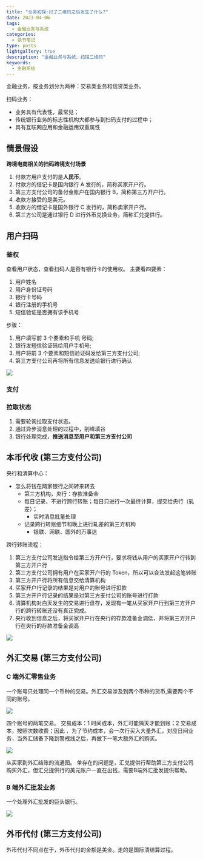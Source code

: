 ```yaml
---
title: "业务初探:扫了二维码之后发生了什么?"
date: 2023-04-06
tags:
  - 金融业务与系统
categories:
  - 读书笔记
type: posts
lightgallery: true
description: "金融业务与系统，扫描二维码"
keywords: 
  - 金融系统
---
```


金融业务，按业务划分为两种：交易类业务和信贷类业务。

扫码业务：
- 业务具有代表性，最常见；
- 传统银行业务的标志性机构大都参与到扫码支付的过程中；
- 具有互联网应用和金融运用双重属性

## 情景假设

**跨境电商相关的扫码跨境支付场景**

1. 付款方用户支付的是**人民币**。
2. 付款方的借记卡是国内银行 A 发行的，简称买家开户行。
3. 第三方支付公司的备付金账户在国内银行 B，简称第三方开户行。 
4. 收款方接受的是美元。
5. 收款方的借记卡是国外银行 C 发行的，简称卖家开户行。
6. 第三方公司是通过银行 D 进行外币兑换业务，简称汇兑提供行。

## 用户扫码

### 鉴权

查看用户状态，查看扫码人是否有银行卡的使用权。
主要看四要素：
1. 用户姓名
2. 用户身份证号码 
3. 银行卡号码
4. 银行注册的手机号
5. 短信验证是否拥有该手机号

步骤：
1. 用户填写前 3 个要素和手机 号码;
2. 银行发短信验证码给用户手机号;
3. 用户将前 3 个要素和短信验证码发给第三方支付公司;
4. 第三方支付公司再将所有信息发送给银行进行确认

![](authentication.png)

### 支付

### 拉取状态

1. 需要轮询拉取支付状态。
2. 通过异步消息处理的过程中，削峰填谷
3. 银行处理完成，**推送消息至用户和第三方支付公司**

## 本币代收 (第三方支付公司)

央行和清算中心：
- 怎么将钱在两家银行之间转来转去
  - 第三方机构，央行：存款准备金
  - 每日记录，不进行跨行转账；每日只进行一次最终计算，提交给央行（轧差）；
    - 实时消息批量处理
  - 记录跨行转账细节和晚上进行轧差的第三方机构
    - 银联、网联、国外的万事达

跨行转账流程：

1. 第三方支付公司发送指令给第三方开户行，要求将钱从用户的买家开户行转到第三方开户行
2. 第三方支付公司拥有用户在买家开户行的 Token，所以可以合法发起这笔转账
3. 第三方开户行将所有信息交给清算机构
4. 买家开户行记录的结果是对用户的账号进行扣款
5. 第三方开户行记录的结果是对第三方支付公司的账号进行打款
6. 清算机构对白天发生的交易进行盘存，发现有一笔从买家开户行到第三方开户行的跨行转账还没有真正完成。
7. 央行收到信息之后，将买家开户行在央行的存款准备金调低，并将第三方开户行在央行的存款准备金调高

![](transfer-account.png)

## 外汇交易 (第三方支付公司)

### C 端外汇零售业务

一个账号只处理同一个币种的交易。外汇交易涉及到两个币种的货币,需要两个不同的账号。

![](transfer-account2.png)

四个账号的两笔交易。
交易成本：1 时间成本，外汇可能隔天才能到账；2 交易成本，按照次数收费；因此 ，为了节约成本，会一次行买入大量外汇，对应日间业务，当外汇储备下降到警戒线之后，再做下一笔大额外汇的购买。

![](2023-04-06-12-19-10.png)

从买家到外汇结账的流通图。
单存在的问题是，汇兑提供行帮助第三方支付公司购买外汇，但汇兑提供行的美元账户一直在出钱，需要B端外汇批发提供帮助。

### B 端外汇批发业务

一个处理外汇批发的巨头银行。

![](transfer-account4.png)

## 外币代付 (第三方支付公司)

外币代付不同点在于，外币代付的金额是美金。走的是国际清结算过程。